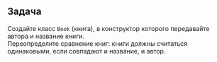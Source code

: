 <h2>Задача</h2>

Создайте класс `Book` (книга), в конструктор которого передавайте автора и название книги.</br>
Переопределите сравнение книг: книги должны считаться одинаковыми, если совпадают и название, и
автор.